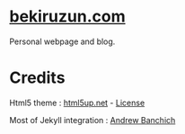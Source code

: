 # [bekiruzun.com](bekiruzun.com)
Personal webpage and blog.

# Credits
Html5 theme : [html5up.net](https://html5up.net/) - [License](https://html5up.net/license)

Most of Jekyll integration : [Andrew Banchich](https://github.com/andrewbanchich/)
